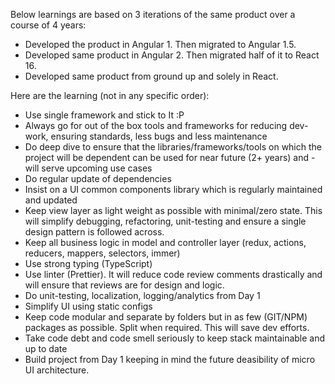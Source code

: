 Below learnings are based on 3 iterations of the same product over a course of 4 years:
- Developed the product in Angular 1. Then migrated to Angular 1.5.
- Developed same product in Angular 2. Then migrated half of it to React 16.
- Developed same product from ground up and solely in React.

Here are the learning (not in any specific order):

- Use single framework and stick to It :P
- Always go for out of the box tools and frameworks for reducing dev-work, ensuring standards, less bugs and less maintenance
- Do deep dive to ensure that the libraries/frameworks/tools on which the project will be dependent can be used for near future (2+ years) and - will serve upcoming use cases
- Do regular update of dependencies 
- Insist on a UI common components library which is regularly maintained and updated
- Keep view layer as light weight as possible with minimal/zero state. This will simplify debugging, refactoring, unit-testing and ensure a single design pattern is followed across.
- Keep all business logic in model and controller layer (redux, actions, reducers, mappers, selectors, immer)
- Use strong typing (TypeScript)
- Use linter (Prettier). It will reduce code review comments drastically and will ensure that reviews are for design and logic.
- Do unit-testing, localization, logging/analytics from Day 1
- Simplify UI using static configs
- Keep code modular and separate by folders but in as few (GIT/NPM) packages as possible. Split when required. This will save dev efforts.
- Take code debt and code smell seriously to keep stack maintainable and up to date
- Build project from Day 1 keeping in mind the future deasibility of micro UI architecture.
